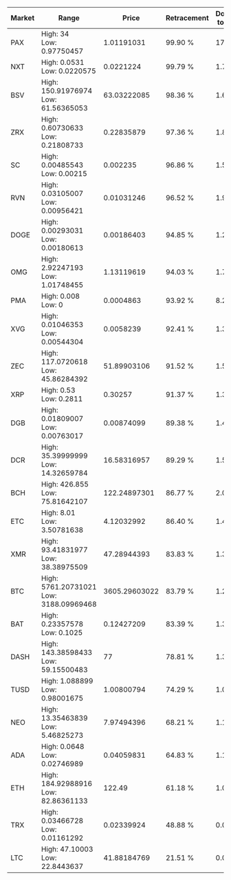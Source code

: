 | Market | Range | Price| Retracement | Doubles to 50% |
| --- | --- | --- | --- | --- |
| PAX | High: 34<br />Low: 0.97750457 | 1.01191031 | 99.90 % | 17.28 |
| NXT | High: 0.0531<br />Low: 0.0220575 | 0.0221224 | 99.79 % | 1.70 |
| BSV | High: 150.91976974<br />Low: 61.56365053 | 63.03222085 | 98.36 % | 1.69 |
| ZRX | High: 0.60730633<br />Low: 0.21808733 | 0.22835879 | 97.36 % | 1.81 |
| SC | High: 0.00485543<br />Low: 0.00215 | 0.002235 | 96.86 % | 1.57 |
| RVN | High: 0.03105007<br />Low: 0.00956421 | 0.01031246 | 96.52 % | 1.97 |
| DOGE | High: 0.00293031<br />Low: 0.00180613 | 0.00186403 | 94.85 % | 1.27 |
| OMG | High: 2.92247193<br />Low: 1.01748455 | 1.13119619 | 94.03 % | 1.74 |
| PMA | High: 0.008<br />Low: 0 | 0.0004863 | 93.92 % | 8.23 |
| XVG | High: 0.01046353<br />Low: 0.00544304 | 0.0058239 | 92.41 % | 1.37 |
| ZEC | High: 117.0720618<br />Low: 45.86284392 | 51.89903106 | 91.52 % | 1.57 |
| XRP | High: 0.53<br />Low: 0.2811 | 0.30257 | 91.37 % | 1.34 |
| DGB | High: 0.01809007<br />Low: 0.00763017 | 0.00874099 | 89.38 % | 1.47 |
| DCR | High: 35.39999999<br />Low: 14.32659784 | 16.58316957 | 89.29 % | 1.50 |
| BCH | High: 426.855<br />Low: 75.81642107 | 122.24897301 | 86.77 % | 2.06 |
| ETC | High: 8.01<br />Low: 3.50781638 | 4.12032992 | 86.40 % | 1.40 |
| XMR | High: 93.41831977<br />Low: 38.38975509 | 47.28944393 | 83.83 % | 1.39 |
| BTC | High: 5761.20731021<br />Low: 3188.09969468 | 3605.29603022 | 83.79 % | 1.24 |
| BAT | High: 0.23357578<br />Low: 0.1025 | 0.12427209 | 83.39 % | 1.35 |
| DASH | High: 143.38598433<br />Low: 59.15500483 | 77 | 78.81 % | 1.32 |
| TUSD | High: 1.088899<br />Low: 0.98001675 | 1.00800794 | 74.29 % | 1.03 |
| NEO | High: 13.35463839<br />Low: 5.46825273 | 7.97494396 | 68.21 % | 1.18 |
| ADA | High: 0.0648<br />Low: 0.02746989 | 0.04059831 | 64.83 % | 1.14 |
| ETH | High: 184.92988916<br />Low: 82.86361133 | 122.49 | 61.18 % | 1.09 |
| TRX | High: 0.03466728<br />Low: 0.01161292 | 0.02339924 | 48.88 % | 0.00 |
| LTC | High: 47.10003<br />Low: 22.8443637 | 41.88184769 | 21.51 % | 0.00 |
